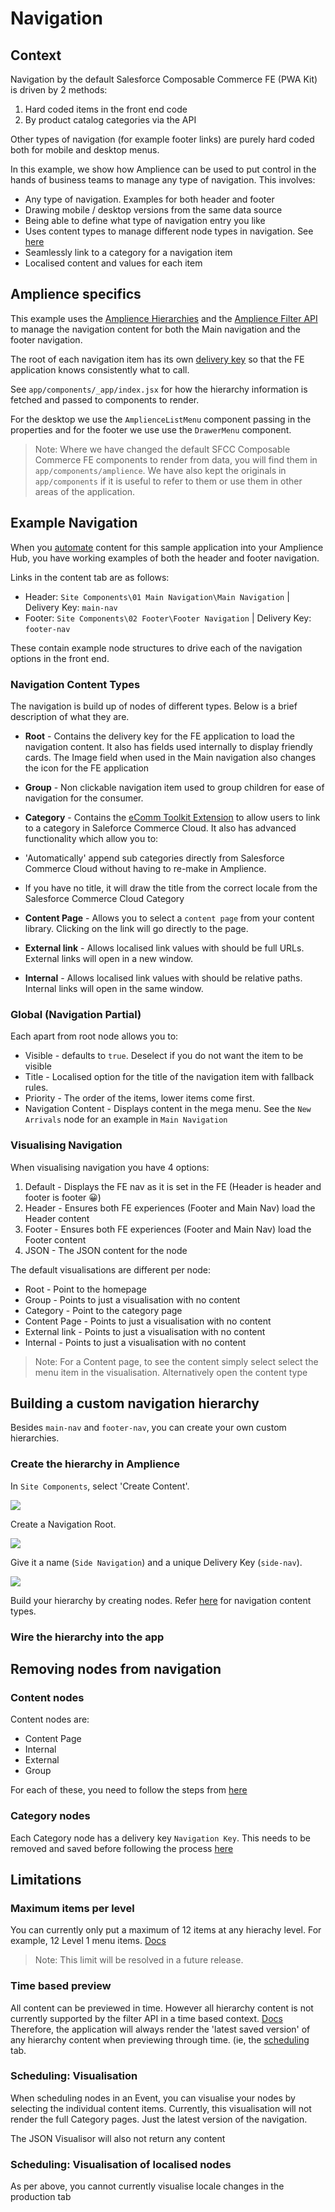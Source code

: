 # Navigation

## Context
Navigation by the default Salesforce Composable Commerce FE (PWA Kit) is driven by 2 methods:
1. Hard coded items in the front end code
2. By product catalog categories via the API

Other types of navigation (for example footer links) are purely hard coded both for mobile and desktop menus.

In this example, we show how Amplience can be used to put control in the hands of business teams to manage any type of navigation. This involves:

* Any type of navigation. Examples for both header and footer
* Drawing mobile / desktop versions from the same data source
* Being able to define what type of navigation entry you like
* Uses content types to manage different node types in navigation. See [here](./amplience-components-list.md)
* Seamlessly link to a category for a navigation item
* Localised content and values for each item

## Amplience specifics

This example uses the [Amplience Hierarchies](https://amplience.com/docs/development/hierarchies/readme.html) and the [Amplience Filter API](https://amplience.com/docs/development/contentdelivery/filterapiintro.html#introducing-the-filter-api) to manage the navigation content for both the Main navigation and the footer navigation.

The root of each navigation item has its own [delivery key](https://amplience.com/docs/development/delivery-keys/readme.html) so that the FE application knows consistently what to call.

See `app/components/_app/index.jsx` for how the hierarchy information is fetched and passed to components to render.

For the desktop we use the `AmplienceListMenu` component passing in the properties and for the footer we use use the `DrawerMenu` component.

> Note: Where we have changed the default SFCC Composable Commerce FE components to render from data, you will find them in `app/components/amplience`. We have also kept the originals in `app/components` if it is useful to refer to them or use them in other areas of the application.

## Example Navigation

When you [automate](./automation.md) content for this sample application into your Amplience Hub, you have working examples of both the header and footer navigation.

Links in the content tab are as follows:
 * Header: `Site Components\01 Main Navigation\Main Navigation` | Delivery Key: `main-nav`
 * Footer: `Site Components\02 Footer\Footer Navigation` | Delivery Key: `footer-nav`

 These contain example node structures to drive each of the navigation options in the front end.

### Navigation Content Types
The navigation is build up of nodes of different types. Below is a brief description of what they are.

* **Root** - Contains the delivery key for the FE application to load the navigation content. It also has fields used internally to display friendly cards. The Image field when used in the Main navigation also changes the icon for the FE application

* **Group** - Non clickable navigation item used to group children for ease of navigation for the consumer.

* **Category** - Contains the [eComm Toolkit Extension](https://github.com/amplience/dc-extension-ecomm-toolkit) to allow users to link to a category in Saleforce Commerce Cloud. It also has advanced functionality which allow you to:
*  'Automatically' append sub categories directly from Salesforce Commerce Cloud without having to re-make in Amplience.
* If you have no title, it will draw the title from the correct locale from the Salesforce Commerce Cloud Category

* **Content Page** - Allows you to select a `content page` from your content library. Clicking on the link will go directly to the page.

* **External link** - Allows localised link values with should be full URLs. External links will open in a new window.

* **Internal** - Allows localised link values with should be relative paths. Internal links will open in the same window.

### Global (Navigation Partial)

Each apart from root node allows you to:
* Visible - defaults to `true`. Deselect if you do not want the item to be visible
* Title - Localised option for the title of the navigation item with fallback rules.
* Priority - The order of the items, lower items come first.
* Navigation Content - Displays content in the mega menu. See the `New Arrivals` node for an example in `Main Navigation`

### Visualising Navigation

When visualising navigation you have 4 options:
1. Default - Displays the FE nav as it is set in the FE (Header is header and footer is footer 😀)
2. Header - Ensures both FE experiences (Footer and Main Nav) load the Header content
3. Footer - Ensures both FE experiences (Footer and Main Nav) load the Footer content
4. JSON - The JSON content for the node

The default visualisations are different per node:

* Root - Point to the homepage
* Group - Points to just a visualisation with no content
* Category - Point to the category page
* Content Page - Points to just a visualisation with no content
* External link - Points to just a visualisation with no content
* Internal - Points to just a visualisation with no content

> Note: For a Content page, to see the content simply select select the menu item in the visualisation. Alternatively open the content type

## Building a custom navigation hierarchy

Besides `main-nav` and `footer-nav`, you can create your own custom hierarchies.

### Create the hierarchy in Amplience

In `Site Components`, select 'Create Content'.

![](media/nav-create-hierarchy1.png)

Create a Navigation Root.

![](media/nav-create-hierarchy2.png)

Give it a name (`Side Navigation`) and a unique Delivery Key (`side-nav`).

![](media/nav-create-hierarchy3.png)

Build your hierarchy by creating nodes. Refer [here](https://github.com/amplience/amplience-sfcc-composable-commerce/blob/main/docs/amplience/navigation.md#navigation-content-types) for navigation content types.

### Wire the hierarchy into the app

## Removing nodes from navigation

### Content nodes
Content nodes are:
* Content Page
* Internal
* External
* Group

For each of these, you need to follow the steps from [here](https://amplience.com/docs/development/hierarchies/usinghierarchies.html#removingnode)

### Category nodes
Each Category node has a delivery key `Navigation Key`. This needs to be removed and saved before following the process [here](https://amplience.com/docs/development/hierarchies/usinghierarchies.html#removingnode)



## Limitations

### Maximum items per level
You can currently only put a maximum of 12 items at any hierachy level. For example, 12 Level 1 menu items.
[Docs](https://amplience.com/docs/development/limits.html#filterapi)
> Note: This limit will be resolved in a future release.

### Time based preview
All content can be previewed in time. However all hierarchy content is not currently supported by the filter API in a time based context.
[Docs](https://amplience.com/docs/development/contentdelivery/filterandsort.html#virtualstaging)
Therefore, the application will always render the 'latest saved version' of any hierarchy content when previewing through time. (ie, the [scheduling](https://amplience.com/docs/planning/readme.html) tab.


### Scheduling: Visualisation
When scheduling nodes in an Event, you can visualise your nodes by selecting the individual content items.
Currently, this visualisation will not render the full Category pages. Just the latest version of the navigation.

The JSON Visualisor will also not return any content

### Scheduling: Visualisation of localised nodes
As per above, you cannot currently visualise locale changes in the production tab








